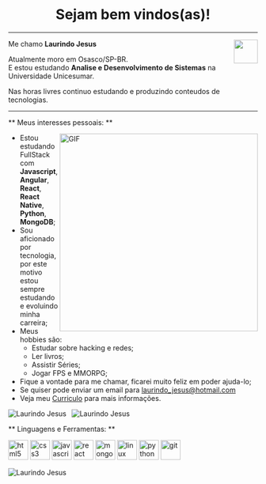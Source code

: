 <h1 align="center"> Sejam bem vindos(as)! </h1>
<hr/>
<a href="https://www.linkedin.com/in/laurindo-jesus/" target="_blank">
  <img align="right" src="https://i.ibb.co/Kx2GSrT/linkedin.png" width="48px" height="48px">
</a>
<p align="left">
  Me chamo <b> Laurindo Jesus</b>
</p>
<p align="left">
Atualmente moro em Osasco/SP-BR.<br/>
  E estou estudando <b>Analise e Desenvolvimento de Sistemas</b> na Universidade Unicesumar.
</a>
<p align="left">
  Nas horas livres continuo estudando e produzindo conteudos de tecnologias.
</p>

<hr/>

** Meus interesses pessoais: **

<img align="right" alt="GIF" src="https://octocat-generator-assets.githubusercontent.com/my-octocat-1626367012513.png" width="400px" />

- Estou estudando FullStack com **Javascript**, **Angular**, **React**, **React Native**, **Python**, **MongoDB**;
- Sou aficionado por tecnologia, por este motivo estou sempre estudando e evoluindo minha carreira;
- Meus hobbies são:
  - Estudar sobre hacking e redes;
  - Ler livros;
  - Assistir Séries;
  - Jogar FPS e MMORPG;
- Fique a vontade para me chamar, ficarei muito feliz em poder ajuda-lo;
- Se quiser pode enviar um email para laurindo_jesus@hotmail.com
- Veja meu <a href="https://www.dropbox.com/home?preview=Curriculo_Laurindo_1.pdf" target="_blank">Curriculo</a> para mais informações.

<p>
  <img align="left" src="https://github-readme-stats-vercel.app/api/top-langs/?username=devlaurindo&layout=compact&theme=graywhite&title_color=268bd2" alt="Laurindo Jesus" />
</p>
<p>&nbsp;
  <img align"center" src="https://github-readme-stats-vercel.app/api?username=devlaurindo&count_private=true&show_icons=true&theme=graywhite&icon_color=268bd&title_color=268bd2" alt="Laurindo Jesus" />
</p>

** Linguagens e Ferramentas: **

<p align="left">
<img src"https://raw.githubusercontent.com/devicons/devicon/master/icons/html5/html5-original-wordmark.svg" alt="html5" width="40" height="40"/>
<img src"https://raw.githubusercontent.com/devicons/devicon/master/icons/css3/css3-original-wordmark.svg" alt="css3" width="40" height="40"/>
<img src"https://raw-githubuser-content.com/devicons/devicon/master/icons/javascript/javascript-original.svg" alt="javascript" width="40" height="40"/>
<img src"https://raw-githubuser-content.com/devicons/devicon/master/icons/react/react-original-wordmark.svg" alt="react" width="40" height="40"/>
<img src"https://raw-githubuser-content.com/devicons/devicon/master/icons/mongodb/mongodb-original-wordmark.svg" alt="mongodb" width="40" height="40"/>
<img src"https://raw-githubuser-content.com/devicons/devicon/master/icons/linux/linux-original.svg" alt="linux" width="40" height="40"/>
<img src"https://raw-githubuser-content.com/devicons/devicon/master/icons/python/python-plain.svg" alt="python" width="40" height="40"/>
<img src"https://raw-githubuser-content.com/devicons/devicon/master/icons/git/git-original.svg" alt="git" width="40" height="40"/>
</p>


<p align="left"> <img src="https://komarev.com./ghpvc/?username=devlaurindo" alt="Laurindo Jesus" /> </p>
